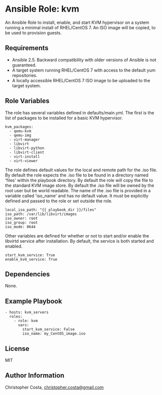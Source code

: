 Ansible Role: kvm
=========

An Ansible Role to install, enable, and start KVM hypervisor on a system running a minimal install of RHEL/CentOS 7.  An ISO image will be copied, to be used to provision guests.

Requirements
------------

* Ansible 2.5. Backward compatibility with older versions of Ansible is not guaranteed.
* A target system running RHEL/CentOS 7 with access to the default yum repositories.
* A locally accessible RHEL/CentOS 7 ISO image to be uploaded to the target system.

Role Variables
--------------

The role has several variables defined in defaults/main.yml.  The first is the list of packages to be installed for a basic KVM hypervisor.

    kvm_packages:
      - qemu-kvm
      - qemu-img
      - virt-manager
      - libvirt
      - libvirt-python
      - libvirt-client
      - virt-install
      - virt-viewer

The role defines default values for the local and remote path for the .iso file.  By default the role expects the .iso file to be found in a directory named 'files' within the playbook directory.  By default the role will copy the file to the standard KVM image store.  By default the .iso file will be owned by the root user but be world readable.  The name of the .iso file is provided in a variable called 'iso_name' and has no default value.  It must be explicitly defined and passed to the role or set outside the role.

    local_iso_path: "{{ playbook_dir }}/files"
    iso_path: /var/lib/libvirt/images
    iso_owner: root
    iso_group: root
    iso_mode: 0644

Other variables are defined for whether or not to start and/or enable the libvirtd service after installation.  By default, the service is both started and enabled.

    start_kvm_service: True
    enable_kvm_service: True

Dependencies
------------

None.

Example Playbook
----------------

    - hosts: kvm_servers
      roles:
        - role: kvm
          vars:
            start_kvm_service: False
            iso_name: my_CentOS_image.iso

License
-------

MIT

Author Information
------------------

Christopher Costa, christopher.costa@gmail.com
